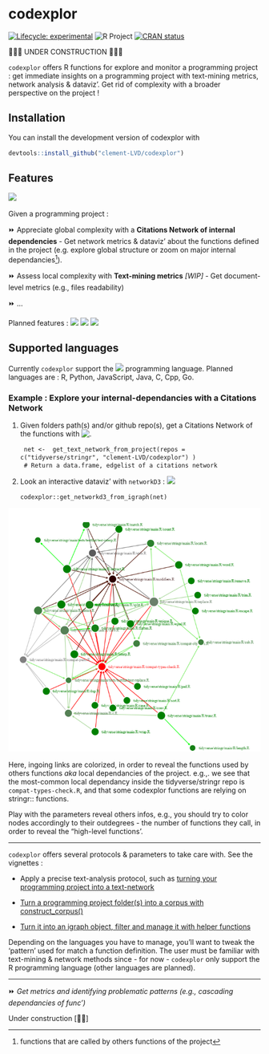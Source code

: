 
# codexplor

<!-- badges: start -->

[![Lifecycle:
experimental](https://img.shields.io/badge/lifecycle-experimental-orange.svg)](https://lifecycle.r-lib.org/articles/stages.html#experimental)
![R Project](https://img.shields.io/badge/R-black) [![CRAN
status](https://www.r-pkg.org/badges/version/codexplor)](https://CRAN.R-project.org/package=codexplor)
<!-- badges: end -->

🧰🔧🔨 UNDER CONSTRUCTION 🧰🔧🔨

`codexplor` offers R functions for explore and monitor a programming
project : get immediate insights on a programming project with
text-mining metrics, network analysis & dataviz’. Get rid of complexity
with a broader perspective on the project !

## Installation

You can install the development version of codexplor with

``` r
devtools::install_github("clement-LVD/codexplor")
```

## Features

![](https://img.shields.io/badge/%7BMethod%7D-bold?style=flat&logoColor=black&logoSize=2&label=Citations%20Network%20of%20internal%20dependencies&labelColor=black&color=green)

Given a programming project :

⏩ Appreciate global complexity with a **Citations Network of internal
dependencies** - Get network metrics & dataviz’ about the functions
defined in the project (e.g. explore global structure or zoom on major
internal dependancies[^1]).

⏩ Assess local complexity with **Text-mining metrics** *\[WIP\]* - Get
document-level metrics (e.g., files readability)

⏩ …

Planned features :
![](https://img.shields.io/badge/%7BMethod%7D-bold?style=flat&logoColor=black&logoSize=2&label=Text-mining%20metrics&labelColor=grey&color=orange)
![](https://img.shields.io/badge/%7BExport%7D-bold?style=flat&logoColor=black&logoSize=2&label=Reporting&labelColor=grey&color=orange)
![](https://img.shields.io/badge/%7BExport%7D-bold?style=flat&logoColor=black&logoSize=2&label=Network-advanced&labelColor=grey&color=orange)

## Supported languages

Currently `codexplor` support the
![](https://img.shields.io/badge/R-yellow) programming language. Planned
languages are : R, Python, JavaScript, Java, C, Cpp, Go.

### Example : Explore your internal-dependancies with a Citations Network

1.  Given folders path(s) and/or github repo(s), get a Citations Network
    of the functions with
    ![.](https://img.shields.io/badge/%7BMethod%7D-bold?style=flat&logoColor=black&logoSize=2&label=get_text_network_from_project()&labelColor=yellow&color=black)

         net <-  get_text_network_from_project(repos = c("tidyverse/stringr", "clement-LVD/codexplor") )
         # Return a data.frame, edgelist of a citations network

2.  Look an interactive dataviz’ with `networkD3` :
    ![](https://img.shields.io/badge/%7BDataviz%7D-bold?style=flat&logoColor=black&logoSize=2&label=get_networkd3_from_igraph()&labelColor=yellow&color=black)

        codexplor::get_networkd3_from_igraph(net) 

![](man/figures/example_net3d_dataviz.png)

Here, ingoing links are colorized, in order to reveal the functions used
by others functions *aka* local dependancies of the project. e.g.,. we
see that the most-common local dependancy inside the tidyverse/stringr
repo is `compat-types-check.R`, and that some codexplor functions are
relying on stringr:: functions.

Play with the parameters reveal others infos, e.g., you should try to
color nodes accordingly to their outdegrees - the number of functions
they call, in order to reveal the “high-level functions’.

------------------------------------------------------------------------

`codexplor` offers several protocols & parameters to take care with. See
the vignettes :

- Apply a precise text-analysis protocol, such as [turning your
  programming project into a
  text-network](../vignettes/Turn%20a%20programming%20project%20into%20a%20text-network)

- [Turn a programming project folder(s) into a corpus with
  construct_corpus()](../vignettes/construct_a_corpus)

- [Turn it into an igraph object, filter and manage it with helper
  functions](../vignettes/manage_igraph_object)

Depending on the languages you have to manage, you’ll want to tweak the
‘pattern’ used for match a function definition. The user must be
familiar with text-mining & network methods since - for now -
`codexplor` only support the R programming language (other languages are
planned).

------------------------------------------------------------------------

<!--
⏩ **4. Get an interactive `networkD3` HTML object**
&#10; 
`get_networkd3_from_igraph()` Return a list of 2 objects : 
&#10;1. a list named `'net3d'` with 2 data.frames, with the data used by `networkD3` (`'nodes'` and `'edges'`)
&#10;2. a networkD3::forceNetwork S3 class object named `'forcenetwork'`, an html interactive network dataviz'
&#10;-->

⏩ *Get metrics and identifying problematic patterns (e.g., cascading
dependancies of func’)*

Under construction \[🔧🔨\]

<!--
> `codexplor` help you to manage and analyze a programming project, giving you tools to figure out the big picture and to find the little wrench in the (net)work. 
&#10;> **Usecases 1.** As a head of a dozens of persons (non-tech) team', I have to dev' actively on the long run. codexplor help me to get the big picture of a large programming project quickly, with instant metrics & insights. Thanks to the network analysis and dataviz', I have deep insights about the project, such as for identifying theoritical vulnerability, for choosing where to start a polishing loop, but also for following a programming project over the long run. 
&#10;> **Usecases 2.** I can show the network or a small part of the network to the dev' and tech' profiles during our meetings or event prez'.
&#10;> **Usecases 3.** codexplor add insights on a particular function, as an help for the dev' when it come back on a project after a while (e.g., list all the local dependancies of a function and the functions that call it as a local dependancy).
&#10;-->
<!-- *Usecases of a quick programming project understanding*. codexplor goal is to *quickly* analyse your developing project, in order to *gain* time of comprehension, made your documentation, dataviz' of your project, etc. The features offered are crafted for coordinate large programming project, made helper func' for new colleagues and/or future you, formally identifying your higher-level func' and/or the most-frequently used as dependancies... and other handy features for priorizing your work by quickly figure out 'where' you have to pay attention. For example, before to change a parameter name in a func', you want to check what are the func' that used the one you want to modify. Same for changing the returned content or the behavior of a func' : you want to check which ones used this func' that you want to modify. You also want to offer an easy way to understand the chaining of your custom func'. -->

[^1]: functions that are called by others functions of the project
